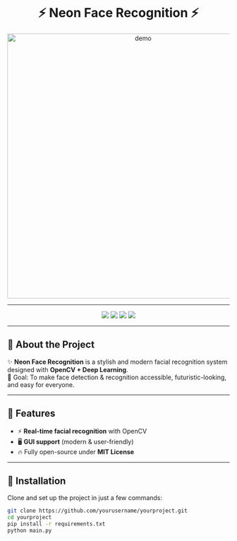 <h1 align="center">⚡ Neon Face Recognition ⚡</h1>

<p align="center">
  <img src="https://files.catbox.moe/45eo9i.png" alt="demo" width="600">
</p>

---

<p align="center">
  <img src="https://img.shields.io/badge/License-MIT-ff007f?style=for-the-badge&logo=github" />
  <img src="https://img.shields.io/badge/Python-3.9+-00ffff?style=for-the-badge&logo=python" />
  <img src="https://img.shields.io/badge/OpenCV-Deep%20Learning-purple?style=for-the-badge&logo=opencv" />
  <img src="https://img.shields.io/badge/Contributions-Welcome-39ff14?style=for-the-badge&logo=github" />
</p>

---

## 🌌 About the Project
✨ **Neon Face Recognition** is a stylish and modern facial recognition system designed with **OpenCV + Deep Learning**.  
🎯 Goal: To make face detection & recognition accessible, futuristic-looking, and easy for everyone.  

---

## 🚀 Features
- ⚡ **Real-time facial recognition** with OpenCV  
- 🖥 **GUI support** (modern & user-friendly)  
- 🔥 Fully open-source under **MIT License**  

---

## 🔧 Installation
Clone and set up the project in just a few commands:

```bash
git clone https://github.com/yourusername/yourproject.git
cd yourproject
pip install -r requirements.txt
python main.py
